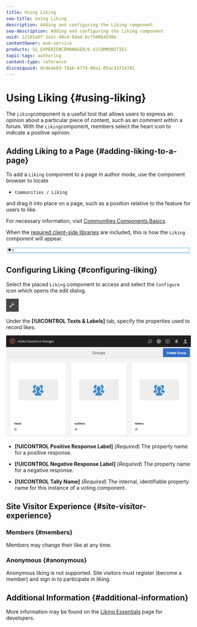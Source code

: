 ```yaml
---
title: Using Liking
seo-title: Using Liking
description: Adding and configuring the Liking component
seo-description: Adding and configuring the Liking component
uuid: 12103ab7-1a1c-49cd-8dad-6c7508b4550e
contentOwner: msm-service
products: SG_EXPERIENCEMANAGER/6.4/COMMUNITIES
topic-tags: authoring
content-type: reference
discoiquuid: dcde4e03-78ab-4779-96a1-05ac41f14701
---
```


# Using Liking {#using-liking}

The `Liking`component is a useful tool that allows users to express an opinion about a particular piece of content, such as an comment within a forum. With the `Liking`component, members select the heart icon to indicate a positive opinion.

## Adding Liking to a Page {#adding-liking-to-a-page}

To add a `Liking` component to a page in author mode, use the component browser to locate

* `Communities / Liking`

and drag it into place on a page, such as a position relative to the feature for users to like.

For necessary information, visit [Communities Components Basics](basics.md).

When the [required client-side libraries](essentials-liking.md#essentials-for-client-side) are included, this is how the `Liking` component will appear.

![chlimage_1-93](assets/chlimage_1-93.png)

## Configuring Liking {#configuring-liking}

Select the placed `Liking` component to access and select the `Configure` icon which opens the edit dialog.

![chlimage_1-94](assets/chlimage_1-94.png)

Under the **[!UICONTROL Texts & Labels]** tab, specify the properties used to record likes.

![chlimage_1-95](assets/chlimage_1-95.png)

* **[!UICONTROL Positive Response Label]** 
  (*Required*) The property name for a positive response.

* **[!UICONTROL Negative Response Label]** 
  (*Required*) The property name for a negative response.

* **[!UICONTROL Tally Name]** 
  (*Required*) The internal, identifiable property name for this instance of a voting component.

## Site Visitor Experience {#site-visitor-experience}

### Members {#members}

Members may change their like at any time.

### Anonymous {#anonymous}

Anonymous liking is not supported. Site visitors must register (become a member) and sign in to participate in liking.

## Additional Information {#additional-information}

More information may be found on the [Liking Essentials](essentials-liking.md) page for developers.
